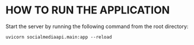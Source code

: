 # HOW TO RUN THE APPLICATION

Start the server by running the following command from the root directory:

```uvicorn socialmediaapi.main:app --reload```

